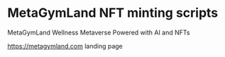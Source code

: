 # MetaGymLand NFT minting scripts

MetaGymLand Wellness Metaverse Powered with AI and NFTs

https://metagymland.com landing page


